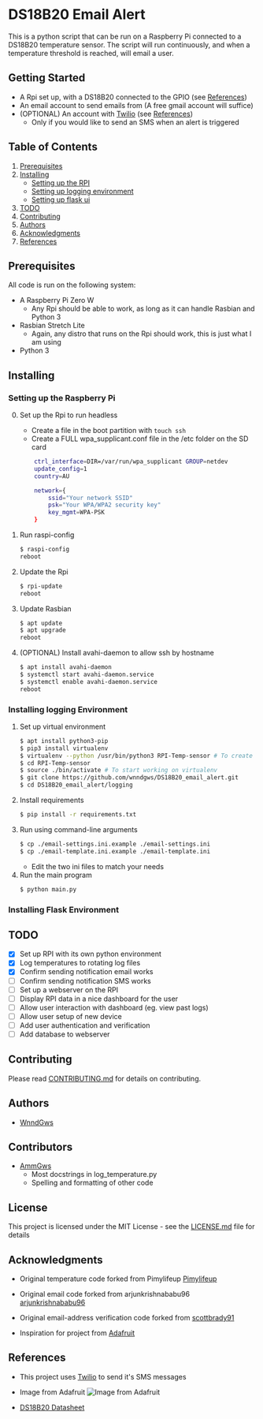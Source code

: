 # DS18B20 Email Alert

This is a python script that can be run on a Raspberry Pi connected to a DS18B20 temperature sensor.
The script will run continuously, and when a temperature threshold is reached, will email a user.


## Getting Started

* A Rpi set up, with a DS18B20 connected to the GPIO (see [References](#references))
* An email account to send emails from (A free gmail account will suffice)
* (OPTIONAL) An account with [Twilio](https://www.twilio.com/sms/pricing/) (see [References](#references))
    - Only if you would like to send an SMS when an alert is triggered

## Table of Contents
1. [Prerequisites](#prerequisites)
1. [Installing](#installing)
    * [Setting up the RPI](#setting-up-the-raspberry-pi)
    * [Setting up logging environment](#installing-logging-environment)
    * [Setting up flask ui](#installing-flask-environment)
1. [TODO](#todo)
1. [Contributing](#contributing)
1. [Authors](#authors)
1. [Acknowledgments](#acknowledgments)
1. [References](#references)

## Prerequisites

All code is run on the following system:
* A Raspberry Pi Zero W
    - Any Rpi should be able to work, as long as it can handle Rasbian and Python 3
* Rasbian Stretch Lite
    - Again, any distro that runs on the Rpi should work, this is just what I am using
* Python 3

## Installing
### Setting up the Raspberry Pi
0. Set up the Rpi to run headless
    * Create a file in the boot partition with `touch ssh`
    * Create a FULL wpa_supplicant.conf file in the /etc folder on the SD card
    ```bash
        ctrl_interface=DIR=/var/run/wpa_supplicant GROUP=netdev
        update_config=1
        country=AU

        network={
            ssid="Your network SSID"
            psk="Your WPA/WPA2 security key"
            key_mgmt=WPA-PSK
        }
    ```
0. Run raspi-config
    ```bash
    $ raspi-config
    reboot
    ```
1. Update the Rpi
    ```bash
    $ rpi-update
    reboot
    ```
2. Update Rasbian
    ```bash
    $ apt update
    $ apt upgrade
    reboot
    ```

3. (OPTIONAL) Install avahi-daemon to allow ssh by hostname
    ```bash
    $ apt install avahi-daemon
    $ systemctl start avahi-daemon.service
    $ systemctl enable avahi-daemon.service
    reboot
    ```

### Installing logging Environment
1. Set up virtual environment
    ```bash
    $ apt install python3-pip
    $ pip3 install virtualenv
    $ virtualenv --python /usr/bin/python3 RPI-Temp-sensor # To create virtualenv with python3.6
    $ cd RPI-Temp-sensor
    $ source ./bin/activate # To start working on virtualenv
    $ git clone https://github.com/wnndgws/DS18B20_email_alert.git
    $ cd DS18B20_email_alert/logging
    ```
1. Install requirements
    ```bash
    $ pip install -r requirements.txt
    ```
1. Run using command-line arguments
    ```bash
    $ cp ./email-settings.ini.example ./email-settings.ini
    $ cp ./email-template.ini.example ./email-template.ini
    ```
    * Edit the two ini files to match your needs
1. Run the main program
    ```bash
    $ python main.py
    ```

### Installing Flask Environment

## TODO
- [x] Set up RPI with its own python environment
- [x] Log temperatures to rotating log files
- [x] Confirm sending notification email works
- [ ] Confirm sending notification SMS works
- [ ] Set up a webserver on the RPI
- [ ] Display RPI data in a nice dashboard for the user
- [ ] Allow user interaction with dashboard (eg. view past logs)
- [ ] Allow user setup of new device
- [ ] Add user authentication and verification
- [ ] Add database to webserver

## Contributing

Please read [CONTRIBUTING.md](https://github.com/WnndGws/DS18B20_email_alert/blob/master/CONTRIBUTING.md) for details on contributing.

## Authors

* [WnndGws](https://github.com/wnndgws)

## Contributors

* [AmmGws](https://github.com/ammgws)
    - Most docstrings in log_temperature.py
    - Spelling and formatting of other code

## License

This project is licensed under the MIT License - see the [LICENSE.md](LICENSE.md) file for details

## Acknowledgments

* Original temperature code forked from Pimylifeup
[Pimylifeup](https://github.com/pimylifeup/temperature_sensor)

* Original email code forked from arjunkrishnababu96
[arjunkrishnababu96](https://gist.github.com/arjunkrishnababu96/5c96ef3306b92120696a44b92db8947f)

* Original email-address verification code forked from [scottbrady91](https://github.com/scottbrady91/Python-Email-Verification-Script
)

* Inspiration for project from [Adafruit](https://learn.adafruit.com/adafruits-raspberry-pi-lesson-11-ds18b20-temperature-sensing/overview)

## References
* This project uses [Twilio](https://www.twilio.com/sms/pricing/) to send it's SMS messages

* Image from Adafruit
![Image from Adafruit](https://cdn-learn.adafruit.com/assets/assets/000/003/782/medium800/learn_raspberry_pi_breadboard-probe.png?1396801706)
* [DS18B20 Datasheet](http://ee-classes.usc.edu/ee459/library/datasheets/DS18B20.pdf)
